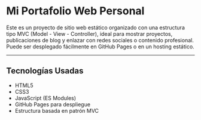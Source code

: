 # Mi Portafolio Web Personal

Este es un proyecto de sitio web estático organizado con una estructura tipo MVC (Model - View - Controller), ideal para mostrar proyectos, publicaciones de blog y enlazar con redes sociales o contenido profesional. Puede ser desplegado fácilmente en GitHub Pages o en un hosting estático.

---

## Tecnologías Usadas

- HTML5
- CSS3
- JavaScript (ES Modules)
- GitHub Pages para despliegue
- Estructura basada en patrón MVC
